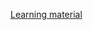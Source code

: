 [Learning material](https://github.com/greenfox-academy/teaching-materials/tree/master/tools-and-coding)
